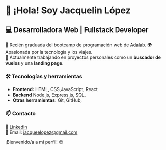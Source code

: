 # 👋 ¡Hola! Soy Jacquelin López  

## 💻 Desarrolladora Web | Fullstack Developer
🚀 Recién graduada del  bootcamp de programación web de [Adalab](https://adalab.es/).
🌍 Apasionada por la tecnología y  los viajes.  
📌 Actualmente trabajando en proyectos personales como un **buscador de vuelos** y una **landing page**.  

### 🛠️ Tecnologías y herramientas  
- **Frontend:** HTML, CSS,JavaScript, React
- **Backend**  Node.js, Express.js, SQL. 
- **Otras herramientas:** Git, GitHub, 

### 📫 Contacto  
💼 [LinkedIn](https://www.linkedin.com/in/jacquelinlopez/)  
📧 Email: jacqueelopez@gmail.com  
  

¡Bienvenido/a a mi perfil! 😊  

<!--
**jacquelinlopez/jacquelinlopez** is a ✨ _special_ ✨ repository because its `README.md` (this file) appears on your GitHub profile.

Here are some ideas to get you started:

- 🔭 I’m currently working on ...
- 🌱 I’m currently learning ...
- 👯 I’m looking to collaborate on ...
- 🤔 I’m looking for help with ...
- 💬 Ask me about ...
- 📫 How to reach me: ...
- 😄 Pronouns: ...
- ⚡ Fun fact: ...
-->
